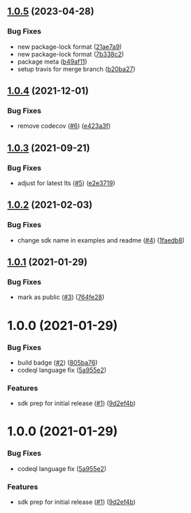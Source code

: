 ## [1.0.5](https://github.com/IBM/sql-query-node-sdk/compare/v1.0.4...v1.0.5) (2023-04-28)


### Bug Fixes

* new package-lock format ([21ae7a9](https://github.com/IBM/sql-query-node-sdk/commit/21ae7a9171bf8639733ca3d05538ed5259a86a25))
* new package-lock format ([7b338c2](https://github.com/IBM/sql-query-node-sdk/commit/7b338c263daff74adaae94f296cf7653ad55a1c1))
* package meta ([b49af11](https://github.com/IBM/sql-query-node-sdk/commit/b49af11a2d1e69a48e809b2ed1f4708039525453))
* setup travis for merge branch ([b20ba27](https://github.com/IBM/sql-query-node-sdk/commit/b20ba27a52af8caf16b310b3f38714513cd0edfa))

## [1.0.4](https://github.com/IBM/sql-query-node-sdk/compare/v1.0.3...v1.0.4) (2021-12-01)


### Bug Fixes

* remove codecov ([#6](https://github.com/IBM/sql-query-node-sdk/issues/6)) ([e423a3f](https://github.com/IBM/sql-query-node-sdk/commit/e423a3fb7648923d373f7377a610e22a0959b94f))

## [1.0.3](https://github.com/IBM/sql-query-node-sdk/compare/v1.0.2...v1.0.3) (2021-09-21)


### Bug Fixes

* adjust for latest lts ([#5](https://github.com/IBM/sql-query-node-sdk/issues/5)) ([e2e3719](https://github.com/IBM/sql-query-node-sdk/commit/e2e3719afd3c9c967ebeb417a31c27d7df7f1dc7))

## [1.0.2](https://github.com/IBM/sql-query-node-sdk/compare/v1.0.1...v1.0.2) (2021-02-03)


### Bug Fixes

* change sdk name in examples and readme ([#4](https://github.com/IBM/sql-query-node-sdk/issues/4)) ([1faedb8](https://github.com/IBM/sql-query-node-sdk/commit/1faedb81fdaa3fa789804753f8e57209bf2fd5b6))

## [1.0.1](https://github.com/IBM/sql-query-node-sdk/compare/v1.0.0...v1.0.1) (2021-01-29)


### Bug Fixes

* mark as public ([#3](https://github.com/IBM/sql-query-node-sdk/issues/3)) ([764fe28](https://github.com/IBM/sql-query-node-sdk/commit/764fe28b73028e5052d5af1cfdd3af1899179b1a))

# 1.0.0 (2021-01-29)


### Bug Fixes

* build badge ([#2](https://github.com/IBM/sql-query-node-sdk/issues/2)) ([805ba76](https://github.com/IBM/sql-query-node-sdk/commit/805ba767617fbc76062eba96469afeea617ad927))
* codeql language fix ([5a955e2](https://github.com/IBM/sql-query-node-sdk/commit/5a955e24854bfc4bf575b4935ac3878220bffe50))


### Features

* sdk prep for initial release ([#1](https://github.com/IBM/sql-query-node-sdk/issues/1)) ([9d2ef4b](https://github.com/IBM/sql-query-node-sdk/commit/9d2ef4b4ece24aefced8bbac3fc83708f93ebb32))

# 1.0.0 (2021-01-29)


### Bug Fixes

* codeql language fix ([5a955e2](https://github.com/IBM/sql-query-node-sdk/commit/5a955e24854bfc4bf575b4935ac3878220bffe50))


### Features

* sdk prep for initial release ([#1](https://github.com/IBM/sql-query-node-sdk/issues/1)) ([9d2ef4b](https://github.com/IBM/sql-query-node-sdk/commit/9d2ef4b4ece24aefced8bbac3fc83708f93ebb32))
